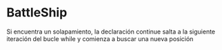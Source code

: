 # BattleShip
Si encuentra un solapamiento, la declaración continue salta a la siguiente iteración del bucle while y comienza a buscar una nueva posición
 